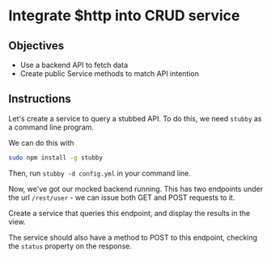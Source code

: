 # Integrate $http into CRUD service

## Objectives

- Use a backend API to fetch data
- Create public Service methods to match API intention

## Instructions

Let's create a service to query a stubbed API. To do this, we need `stubby` as a command line program.

We can do this with

```bash
sudo npm install -g stubby
```

Then, run `stubby -d config.yml` in your command line.

Now, we've got our mocked backend running. This has two endpoints under the url `/rest/user` - we can issue both GET and POST requests to it.

Create a service that queries this endpoint, and display the results in the view.

The service should also have a method to POST to this endpoint, checking the `status` property on the response.
